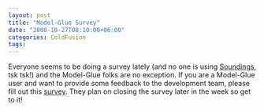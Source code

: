 ```yaml
---
layout: post
title: "Model-Glue Survey"
date: "2008-10-27T08:10:00+06:00"
categories: ColdFusion 
tags: 
---
```


Everyone seems to be doing a survey lately (and no one is using <a href="http://soundings.riaforge.org">Soundings</a>, tsk tsk!) and the Model-Glue folks are no exception. If you are a Model-Glue user and want to provide some feedback to the development team, please fill out this <a href="http://spreadsheets.google.com/viewform?key=pV_YPtP0HXyYxlOXmNduDVA">survey</a>. They plan on closing the survey later in the week so get to it!